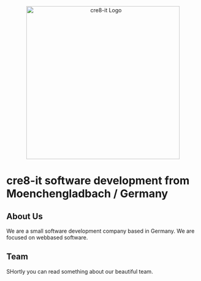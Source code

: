 <p align="center"><a href="https://cre8-it.de" target="_blank"><img src="	https://cre8-it.de/img/logo_web.png" width="400" alt="cre8-it Logo"></a></p>


# cre8-it software development from Moenchengladbach / Germany

## About Us

We are a small software development company based in Germany. We are focused on webbased software.

## Team

SHortly you can read something about our beautiful team.

